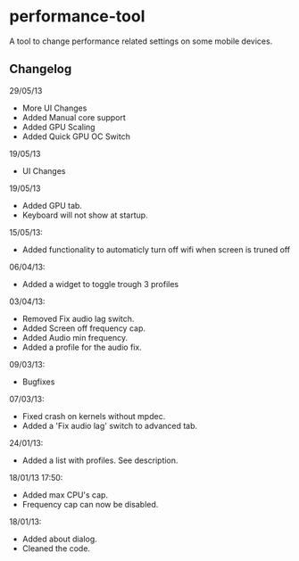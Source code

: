 performance-tool
=========

A tool to change performance related settings on some mobile devices.

Changelog
---------
29/05/13

 * More UI Changes
 * Added Manual core support
 * Added GPU Scaling
 * Added Quick GPU OC Switch

19/05/13

 * UI Changes

19/05/13

 * Added GPU tab.
 * Keyboard will not show at startup.

15/05/13:

 * Added functionality to automaticly turn off wifi when screen is truned off

06/04/13:

 * Added a widget to toggle trough 3 profiles 
 
03/04/13:

 * Removed Fix audio lag switch.
 * Added Screen off frequency cap.
 * Added Audio min frequency.
 * Added a profile for the audio fix.

09/03/13:

 * Bugfixes 

07/03/13:

 * Fixed crash on kernels without mpdec.
 * Added a 'Fix audio lag' switch to advanced tab. 

24/01/13:

 * Added a list with profiles. See description. 

18/01/13 17:50:

 * Added max CPU's cap.
 * Frequency cap can now be disabled. 

18/01/13:

 * Added about dialog.
 * Cleaned the code.
